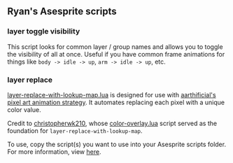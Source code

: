 
## Ryan's Asesprite scripts

### layer toggle visibility

This script looks for common layer / group names and allows you to toggle the visibility of all at once. Useful if you have common frame animations for things like `body -> idle -> up`, `arm -> idle -> up`, etc.

### layer replace

[layer-replace-with-lookup-map.lua](layer-replace-with-lookup-map.lua) is designed for use with [aarthificial's pixel art animation strategy](https://www.youtube.com/watch?v=nYch_TIkq6w&t=435s). It automates replacing each pixel with a unique color value.

Credit to [christopherwk210](https://github.com/christopherwk210), whose [color-overlay.lua](https://github.com/christopherwk210/aseprite-scripts/blob/master/image/color-overlay.lua) script served as the foundation for `layer-replace-with-lookup-map`.

To use, copy the script(s) you want to use into your Asesprite scripts folder. For more information, view [here](https://community.aseprite.org/t/aseprite-scripts-collection/3599).
